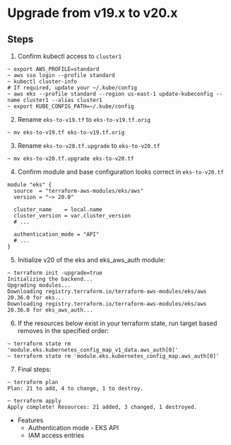 # Upgrade from v19.x to v20.x

## Steps

1. Confirm kubectl access to `cluster1`

```shell
~ export AWS_PROFILE=standard
~ aws sso login --profile standard
~ kubectl cluster-info
# If required, update your ~/.kube/config
~ aws eks --profile standard --region us-east-1 update-kubeconfig --name cluster1 --alias cluster1
~ export KUBE_CONFIG_PATH=~/.kube/config
```

2. Rename `eks-to-v19.tf` to `eks-to-v19.tf.orig`

```shell
~ mv eks-to-v19.tf eks-to-v19.tf.orig
```

3. Rename `eks-to-v20.tf.upgrade` to `eks-to-v20.tf`

```shell
~ mv eks-to-v20.tf.upgrade eks-to-v20.tf
```

4. Confirm module and base configuration looks correct in `eks-to-v20.tf`

```hcl
module "eks" {
  source  = "terraform-aws-modules/eks/aws"
  version = "~> 20.0"

  cluster_name    = local.name
  cluster_version = var.cluster_version
  # ...
  
  authentication_mode = "API"
  # ...
}
```

5. Initialize v20 of the eks and eks_aws_auth module:

```shell
~ terraform init -upgrade=true
Initializing the backend...
Upgrading modules...
Downloading registry.terraform.io/terraform-aws-modules/eks/aws 20.36.0 for eks...
Downloading registry.terraform.io/terraform-aws-modules/eks/aws 20.36.0 for eks_aws_auth...
```

6. If the resources below exist in your terraform state, run target based removes in the specified order:

```shell
~ terraform state rm 'module.eks.kubernetes_config_map_v1_data.aws_auth[0]'
~ terraform state rm 'module.eks.kubernetes_config_map.aws_auth[0]'
```

7. Final steps:

```shell
~ terraform plan
Plan: 21 to add, 4 to change, 1 to destroy.

~ terraform apply
Apply complete! Resources: 21 added, 3 changed, 1 destroyed.
```

- Features
  - Authentication mode - EKS API
  - IAM access entries

